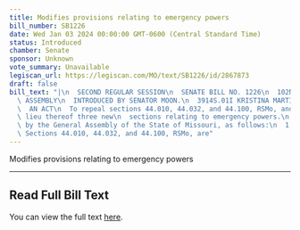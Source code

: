 ```yaml
---
title: Modifies provisions relating to emergency powers
bill_number: SB1226
date: Wed Jan 03 2024 00:00:00 GMT-0600 (Central Standard Time)
status: Introduced
chamber: Senate
sponsor: Unknown
vote_summary: Unavailable
legiscan_url: https://legiscan.com/MO/text/SB1226/id/2867873
draft: false
bill_text: "|\n  SECOND REGULAR SESSION\n  SENATE BILL NO. 1226\n  102ND GENERA L\
  \ ASSEMBLY\n  INTRODUCED BY SENATOR MOON.\n  3914S.01I KRISTINA MARTIN, Secretary\n\
  \  AN ACT\n  To repeal sections 44.010, 44.032, and 44.100, RSMo, and to enact in\
  \ lieu thereof three new\n  sections relating to emergency powers.\n  Be it enacted\
  \ by the General Assembly of the State of Missouri, as follows:\n  1 Section A.\
  \ Sections 44.010, 44.032, and 44.100, RSMo, are"
---
```

Modifies provisions relating to emergency powers

---

## Read Full Bill Text

You can view the full text [here](https://legiscan.com/MO/text/SB1226/id/2867873).
